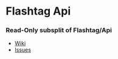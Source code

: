 # Flashtag Api

### Read-Only subsplit of Flashtag/Api

- [Wiki](https://github.com/flashtag/flashtag/wiki)
- [Issues](https://github.com/flashtag/flashtag/issues)

